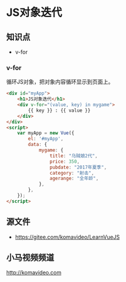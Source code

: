 JS对象迭代
========

## 知识点

* v-for

### v-for

循环JS对象，把对象内容循环显示到页面上。

~~~html
<div id="myApp">
    <h1>JS对象迭代</h1>
    <div v-for="(value, key) in mygame">
        {{ key }} : {{ value }}
    </div>
</div>
<script>
    var myApp = new Vue({
        el: '#myApp', 
        data: {
            mygame: {
                title: "乌贼娘2代",
                price: 350,
                pubdate: "2017年夏季",
                category: "射击",
                agerange: "全年龄",
            },
        },
    });
</script>
~~~

## 源文件

* https://gitee.com/komavideo/LearnVueJS

## 小马视频频道

http://komavideo.com
